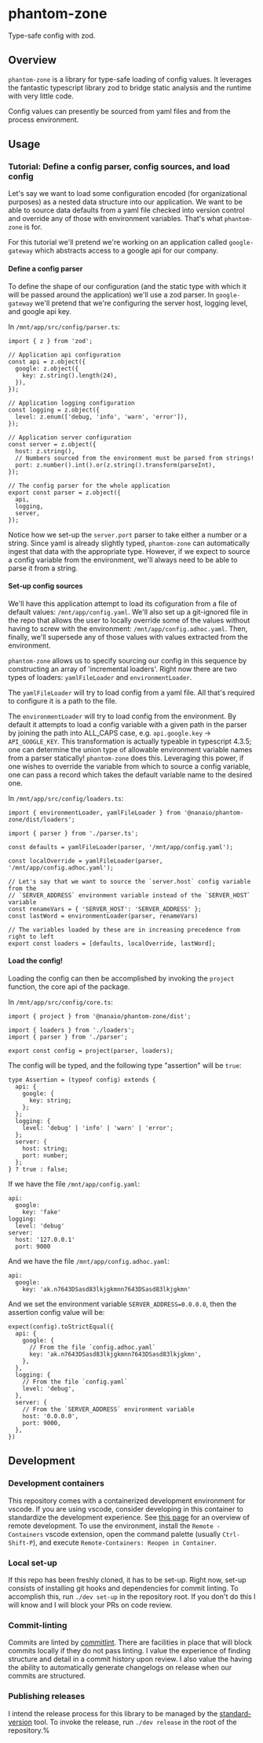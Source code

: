 # phantom-zone
Type-safe config with zod.

## Overview
`phantom-zone` is a library for type-safe loading of config values. It leverages the fantastic typescript library zod to bridge static analysis and the runtime with very little code.

Config values can presently be sourced from yaml files and from the process environment.

## Usage

### Tutorial: Define a config parser, config sources, and load config

Let's say we want to load some configuration encoded (for organizational purposes) as a nested data structure into our application. We want to be able to source data defaults from a yaml file checked into version control and override any of those with environment variables. That's what `phantom-zone` is for.

For this tutorial we'll pretend we're working on an application called `google-gateway` which abstracts access to a google api for our company.

#### Define a config parser

To define the shape of our configuration (and the static type with which it will be passed around the application) we'll use a zod parser. In `google-gateway` we'll pretend that we're configuring the server host, logging level, and google api key.

In `/mnt/app/src/config/parser.ts`:
```
import { z } from 'zod';

// Application api configuration
const api = z.object({
  google: z.object({
    key: z.string().length(24),
  }),
});

// Application logging configuration
const logging = z.object({
  level: z.enum(['debug, 'info', 'warn', 'error']),
});

// Application server configuration
const server = z.object({
  host: z.string(),
  // Numbers sourced from the environment must be parsed from strings!
  port: z.number().int().or(z.string().transform(parseInt),
});

// The config parser for the whole application
export const parser = z.object({
  api,
  logging,
  server,
});

```

Notice how we set-up the `server.port` parser to take either a number or a string. Since yaml is already slightly typed, `phantom-zone` can automatically ingest that data with the appropriate type. However, if we expect to source a config variable from the environment, we'll always need to be able to parse it from a string.

#### Set-up config sources

We'll have this application attempt to load its cofiguration from a file of default values: `/mnt/app/config.yaml`. We'll also set up a git-ignored file in the repo that allows the user to locally override some of the values without having to screw with the environment: `/mnt/app/config.adhoc.yaml`. Then, finally, we'll supersede any of those values with values extracted from the environment.

`phantom-zone` allows us to specify sourcing our config in this sequence by constructing an array of 'incremental loaders'. Right now there are two types of loaders: `yamlFileLoader` and `environmentLoader`.

The `yamlFileLoader` will try to load config from a yaml file. All that's required to configure it is a path to the file.

The `environmentLoader` will try to load config from the environment. By default it attempts to load a config variable with a given path in the parser by joining the path into ALL_CAPS case, e.g. `api.google.key` -> `API_GOOGLE_KEY`. This transformation is actually typeable in typescript 4.3.5; one can determine the union type of allowable environment variable names from a parser statically! `phantom-zone` does this. Leveraging this power, if one wishes to override the variable from which to source a config variable, one can pass a record which takes the default variable name to the desired one. 

In `/mnt/app/src/config/loaders.ts`:
```
import { environmentLoader, yamlFileLoader } from '@nanaio/phantom-zone/dist/loaders';

import { parser } from './parser.ts';

const defaults = yamlFileLoader(parser, '/mnt/app/config.yaml');

const localOverride = yamlFileLoader(parser, '/mnt/app/config.adhoc.yaml');

// Let's say that we want to source the `server.host` config variable from the
// `SERVER_ADDRESS` environment variable instead of the `SERVER_HOST` variable
const renameVars = { 'SERVER_HOST': 'SERVER_ADDRESS' };
const lastWord = environmentLoader(parser, renameVars)

// The variables loaded by these are in increasing precedence from right to left
export const loaders = [defaults, localOverride, lastWord];
```

#### Load the config!

Loading the config can then be accomplished by invoking the `project` function, the core api of the package.

In `/mnt/app/src/config/core.ts`:
```
import { project } from '@nanaio/phantom-zone/dist';

import { loaders } from './loaders';
import { parser } from './parser';

export const config = project(parser, loaders);
```

The config will be typed, and the following type "assertion" will be `true`:
```
type Assertion = (typeof config) extends { 
  api: {
    google: {
      key: string;
    };
  };
  logging: {
    level: 'debug' | 'info' | 'warn' | 'error';
  };
  server: {
    host: string;
    port: number;
  };
} ? true : false;
```

If we have the file `/mnt/app/config.yaml`:
```
api:
  google:
    key: 'fake'
logging:
  level: 'debug'
server:
  host: '127.0.0.1'
  port: 9000
```

And we have the file `/mnt/app/config.adhoc.yaml`:
```
api:
  google:
    key: 'ak.n7643DSasd83lkjgkmnn7643DSasd83lkjgkmn'
```

And we set the environment variable `SERVER_ADDRESS=0.0.0.0`, then the assertion config value will be:
```
expect(config).toStrictEqual({
  api: {
    google: {
      // From the file `config.adhoc.yaml`
      key: 'ak.n7643DSasd83lkjgkmnn7643DSasd83lkjgkmn',
    },
  },
  logging: {
    // From the file `config.yaml`
    level: 'debug',
  },
  server: {
    // From the `SERVER_ADDRESS` environment variable
    host: '0.0.0.0',
    port: 9000,
  },
})
```

## Development

### Development containers

This repository comes with a containerized development environment for vscode. If you are using vscode, consider developing in this container to standardize the development experience. See [this page](https://code.visualstudio.com/docs/remote/remote-overview) for an overview of remote development. To use the environment, install the `Remote - Containers` vscode extension, open the command palette (usually `Ctrl-Shift-P`), and execute `Remote-Containers: Reopen in Container`.

### Local set-up

If this repo has been freshly cloned, it has to be set-up. Right now, set-up consists of installing git hooks and dependencies for commit linting. To accomplish this, run `./dev set-up` in the repository root. If you don't do this I will know and I will block your PRs on code review.

### Commit-linting

Commits are linted by [commitlint](https://github.com/conventional-changelog/commitlint). There are facilities in place that will block commits locally if they do not pass linting. I value the experience of finding structure and detail in a commit history upon review. I also value the having the ability to automatically generate changelogs on release when our commits are structured.

### Publishing releases

I intend the release process for this library to be managed by the [standard-version](https://github.com/conventional-changelog/standard-version) tool. To invoke the release, run `./dev release` in the root of the repository.%    
